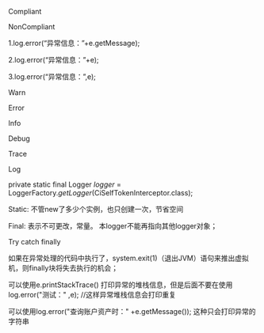 Compliant 

NonCompliant



1.log.error(“异常信息：”+e.getMessage);

2.log.error(“异常信息：”+e);

3.log.error(“异常信息：”,e);



Warn

Error

Info

Debug

Trace



Log

private static final Logger *logger* = LoggerFactory.*getLogger*(CiSelfTokenInterceptor.class);



Static: 不管new了多少个实例，也只创建一次，节省空间

Final: 表示不可更改，常量。 本logger不能再指向其他logger对象；



Try catch finally

如果在异常处理的代码中执行了，system.exit(1)（退出JVM）语句来推出虚拟机，则finally块将失去执行的机会；



可以使用e.printStackTrace() 打印异常的堆栈信息，但是后面不要在使用log.error("测试：" ,e);  //这样异常堆栈信息会打印重复

可以使用log.error("查询账户资产时：" +e.getMessage()); 这种只会打印异常的字符串